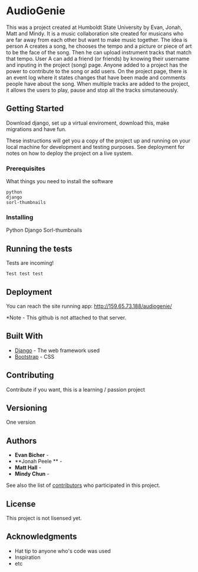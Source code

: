 # AudioGenie

This was a project created at Humboldt State University by Evan, Jonah, Matt and Mindy. It is a music collaboration site created for musicans who are far away from each other but want to make music together. The idea is person A creates a song, he chooses the tempo and a picture or piece of art to be the face of the song. Then he can upload instrument tracks that match that tempo. User A can add a friend (or friends) by knowing their username and inputing in the project (song) page. Anyone added to a project has the power to contribute to the song or add users. On the project page, there is an event log where it states changes that have been made and comments people have about the song. When multiple tracks are added to the project, it allows the users to play, pause and stop all the tracks simutaneously.

## Getting Started

Download django, set up a virtual enviroment, download this, make migrations and have fun. 

These instructions will get you a copy of the project up and running on your local machine for development and testing purposes. See deployment for notes on how to deploy the project on a live system.

### Prerequisites

What things you need to install the software

```
python
django
sorl-thumbnails
```

### Installing

Python
Django
Sorl-thumbnails

## Running the tests

Tests are incoming!

```
Test test test
```

## Deployment

You can reach the site running app:
http://159.65.73.188/audiogenie/

*Note - This github is not attached to that server. 

## Built With

* [Django](http://www.django.com) - The web framework used
* [Bootstrap](https://www.bootstrap.com) - CSS

## Contributing

Contribute if you want, this is a learning / passion project

## Versioning

One version

## Authors

* **Evan Bicher** - 
* **Jonah Peele ** - 
* **Matt Hall** -
* **Mindy Chun** -

See also the list of [contributors](https://github.com/your/project/contributors) who participated in this project.

## License

This project is not lisensed yet.

## Acknowledgments

* Hat tip to anyone who's code was used
* Inspiration
* etc

